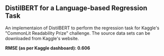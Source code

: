 ## DistilBERT for a Language-based Regression Task

An implementaion of DistilBERT to perform the regression task for Kaggle's "CommonLit Readability Prize" challenge. The source data sets can be downloaded from Kaggle's website.

**RMSE (as per Kaggle dashboard): 0.606**
